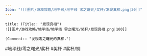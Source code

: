 ```yaml
---
Icon: "![[图片/游戏攻略/地平线/地平线 零之曙光/奖杯/发现真相.png|30]]"
---
```

```ad-common-bronze-trophy
title: (Title:: "发现真相")
![[图片/游戏攻略/地平线/地平线 零之曙光/奖杯/发现真相.png|100]]

(Comment:: "发现零之曙光的真相.")
```

#地平线/零之曙光/奖杯 #奖杯 #奖杯/铜
